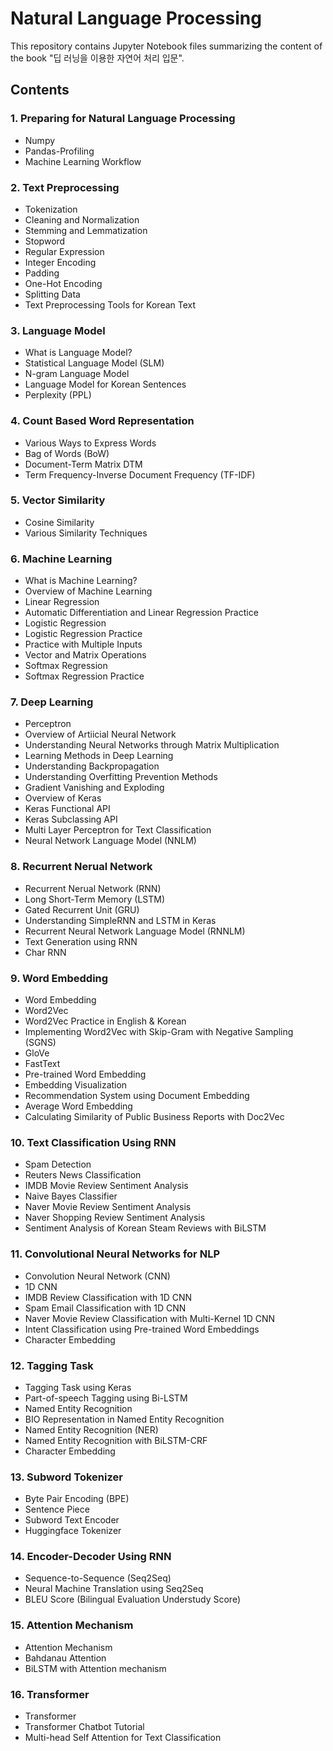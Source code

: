 # Natural Language Processing
This repository contains Jupyter Notebook files summarizing the content of the book "딥 러닝을 이용한 자연어 처리 입문".

## Contents
### 1. Preparing for Natural Language Processing
  - Numpy
  - Pandas-Profiling
  - Machine Learning Workflow
### 2. Text Preprocessing
  - Tokenization
  - Cleaning and Normalization
  - Stemming and Lemmatization
  - Stopword
  - Regular Expression
  - Integer Encoding
  - Padding
  - One-Hot Encoding
  - Splitting Data
  - Text Preprocessing Tools for Korean Text
### 3. Language Model
  - What is Language Model?
  - Statistical Language Model (SLM)
  - N-gram Language Model
  - Language Model for Korean Sentences
  - Perplexity (PPL)
### 4. Count Based Word Representation
  - Various Ways to Express Words
  - Bag of Words (BoW)
  - Document-Term Matrix DTM
  - Term Frequency-Inverse Document Frequency (TF-IDF)
### 5. Vector Similarity
  - Cosine Similarity
  - Various Similarity Techniques
### 6. Machine Learning
  - What is Machine Learning?
  - Overview of Machine Learning
  - Linear Regression
  - Automatic Differentiation and Linear Regression Practice
  - Logistic Regression
  - Logistic Regression Practice
  - Practice with Multiple Inputs
  - Vector and Matrix Operations
  - Softmax Regression
  - Softmax Regression Practice
### 7. Deep Learning
  - Perceptron
  - Overview of Artiicial Neural Network
  - Understanding Neural Networks through Matrix Multiplication
  - Learning Methods in Deep Learning
  - Understanding Backpropagation
  - Understanding Overfitting Prevention Methods
  - Gradient Vanishing and Exploding
  - Overview of Keras
  - Keras Functional API
  - Keras Subclassing API
  - Multi Layer Perceptron for Text Classification
  - Neural Network Language Model (NNLM)
### 8. Recurrent Nerual Network
  - Recurrent Nerual Network (RNN)
  - Long Short-Term Memory (LSTM)
  - Gated Recurrent Unit (GRU)
  - Understanding SimpleRNN and LSTM in Keras
  - Recurrent Neural Network Language Model (RNNLM)
  - Text Generation using RNN
  - Char RNN
### 9. Word Embedding
  - Word Embedding
  - Word2Vec
  - Word2Vec Practice in English & Korean
  - Implementing Word2Vec with Skip-Gram with Negative Sampling (SGNS)
  - GloVe
  - FastText
  - Pre-trained Word Embedding
  - Embedding Visualization
  - Recommendation System using Document Embedding
  - Average Word Embedding
  - Calculating Similarity of Public Business Reports with Doc2Vec
### 10. Text Classification Using RNN
  - Spam Detection
  - Reuters News Classification
  - IMDB Movie Review Sentiment Analysis
  - Naive Bayes Classifier
  - Naver Movie Review Sentiment Analysis
  - Naver Shopping Review Sentiment Analysis
  - Sentiment Analysis of Korean Steam Reviews with BiLSTM
### 11. Convolutional Neural Networks for NLP
  - Convolution Neural Network (CNN)
  - 1D CNN
  - IMDB Review Classification with 1D CNN
  - Spam Email Classification with 1D CNN
  - Naver Movie Review Classification with Multi-Kernel 1D CNN
  - Intent Classification using Pre-trained Word Embeddings
  - Character Embedding
### 12. Tagging Task
  - Tagging Task using Keras
  - Part-of-speech Tagging using Bi-LSTM
  - Named Entity Recognition
  - BIO Representation in Named Entity Recognition
  - Named Entity Recognition (NER)
  - Named Entity Recognition with BiLSTM-CRF
  - Character Embedding
### 13. Subword Tokenizer
  - Byte Pair Encoding (BPE)
  - Sentence Piece
  - Subword Text Encoder
  - Huggingface Tokenizer
### 14. Encoder-Decoder Using RNN
  - Sequence-to-Sequence (Seq2Seq)
  - Neural Machine Translation using Seq2Seq
  - BLEU Score (Bilingual Evaluation Understudy Score)
### 15. Attention Mechanism
  - Attention Mechanism
  - Bahdanau Attention
  - BiLSTM with Attention mechanism
### 16. Transformer
  - Transformer
  - Transformer Chatbot Tutorial
  - Multi-head Self Attention for Text Classification
